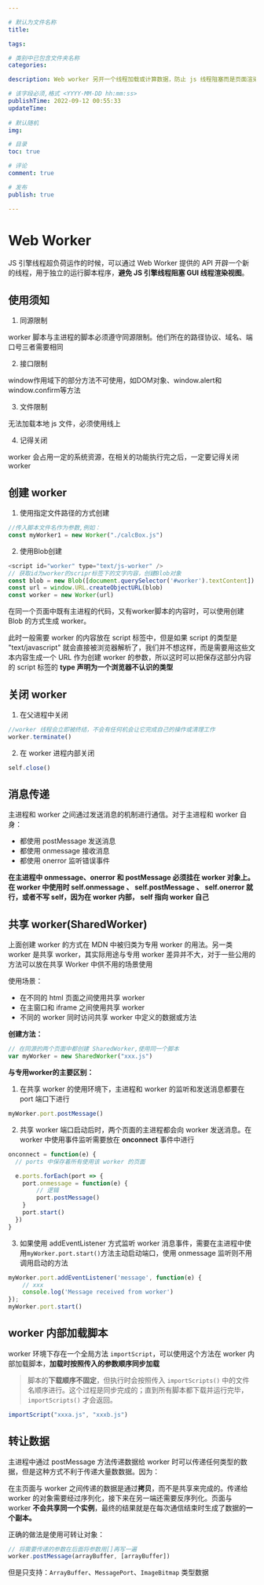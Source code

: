 ```yaml
---

# 默认为文件名称
title: 

tags:

# 类别中已包含文件夹名称
categories:

description: Web worker 另开一个线程加载或计算数据，防止 js 线程阻塞而是页面渲染堵塞

# 该字段必须,格式 <YYYY-MM-DD hh:mm:ss>
publishTime: 2022-09-12 00:55:33
updateTime:
 
# 默认随机
img: 

# 目录
toc: true

# 评论
comment: true

# 发布
publish: true

---
```


# Web Worker

JS 引擎线程超负荷运作的时候，可以通过 Web Worker 提供的 API 开辟一个新的线程，用于独立的运行脚本程序，**避免 JS 引擎线程阻塞 GUI 线程渲染视图**。

## 使用须知

1. 同源限制

worker 脚本与主进程的脚本必须遵守同源限制。他们所在的路径协议、域名、端口号三者需要相同

2. 接口限制

window作用域下的部分方法不可使用，如DOM对象、window.alert和window.confirm等方法

3. 文件限制

无法加载本地 js 文件，必须使用线上

4. 记得关闭

worker 会占用一定的系统资源，在相关的功能执行完之后，一定要记得关闭 worker



## 创建 worker

1. 使用指定文件路径的方式创建

```js
//传入脚本文件名作为参数,例如：
const myWorker1 = new Worker("./calcBox.js")
```

2. 使用Blob创建

```js
<script id="worker" type="text/js-worker" />
// 获取id为worker的scripr标签下的文字内容，创建Blob对象   
const blob = new Blob([document.querySelector('#worker').textContent])
const url = window.URL.createObjectURL(blob)
const worker = new Worker(url)
```

在同一个页面中既有主进程的代码，又有worker脚本的内容时，可以使用创建 Blob 的方式生成 worker。

此时一般需要 worker 的内容放在 script 标签中，但是如果 script 的类型是 "text/javascript" 就会直接被浏览器解析了，我们并不想这样，而是需要用这些文本内容生成一个 URL 作为创建 worker 的参数，所以这时可以把保存这部分内容的 script 标签的 **type 声明为一个浏览器不认识的类型**

## 关闭 worker

1. 在父进程中关闭

```js
//worker 线程会立即被终结，不会有任何机会让它完成自己的操作或清理工作
worker.terminate()
```

2. 在 worker 进程内部关闭

```js
self.close()
```



## 消息传递

主进程和 worker 之间通过发送消息的机制进行通信。对于主进程和 worker 自身：

- 都使用 postMessage 发送消息
- 都使用 onmessage 接收消息
- 都使用 onerror 监听错误事件

**在主进程中 onmessage、onerror 和 postMessage 必须挂在 worker 对象上。在 worker 中使用时 self.onmessage 、 self.postMessage 、 self.onerror 就行，或者不写 self，因为在 worker 内部， self 指向 worker 自己**



## 共享 worker(SharedWorker)

上面创建 worker 的方式在 MDN 中被归类为专用 worker 的用法。另一类 worker 是共享 worker，其实际用途与专用 worker 差异并不大，对于一些公用的方法可以放在共享 Worker 中供不用的场景使用

使用场景：

- 在不同的 html 页面之间使用共享 worker
- 在主窗口和 iframe 之间使用共享 worker
- 不同的 worker 同时访问共享 worker 中定义的数据或方法



**创建方法：**

```js
// 在同源的两个页面中都创建 SharedWorker,使用同一个脚本
var myWorker = new SharedWorker("xxx.js")
```



**与专用worker的主要区别：**

1. 在共享 worker 的使用环境下，主进程和 worker 的监听和发送消息都要在 port 端口下进行

```js
myWorker.port.postMessage()
```

2. 共享 worker 端口启动后时，两个页面的主进程都会向 worker 发送消息。在 worker 中使用事件监听需要放在 **onconnect** 事件中进行

```js
onconnect = function(e) {
  // ports 中保存着所有使用该 worker 的页面

  e.ports.forEach(port => {
  	port.onmessage = function(e) {
        // 逻辑
        port.postMessage()
  	}
  	port.start()
  })
}
```

3. 如果使用 addEventListener 方式监听 worker 消息事件，需要在主进程中使用`myWorker.port.start()`方法主动启动端口，使用 onmessage 监听则不用调用启动的方法

```js
myWorker.port.addEventListener('message', function(e) {
    // xxx
    console.log('Message received from worker')
});
myWorker.port.start()
```



## worker 内部加载脚本

worker 环境下存在一个全局方法 `importScript`，可以使用这个方法在 worker 内部加载脚本，**加载时按照传入的参数顺序同步加载**

> 脚本的**下载顺序不固定**，但执行时会按照传入 `importScripts()` 中的文件名顺序进行。这个过程是同步完成的；直到所有脚本都下载并运行完毕，`importScripts()` 才会返回。

```js
importScript("xxxa.js", "xxxb.js")
```



## 转让数据

主进程中通过 postMessage 方法传递数据给 worker 时可以传递任何类型的数据，但是这种方式不利于传递大量数数据。因为：

在主页面与 worker 之间传递的数据是通过**拷贝**，而不是共享来完成的。传递给 worker 的对象需要经过序列化，接下来在另一端还需要反序列化。页面与 worker **不会共享同一个实例**，最终的结果就是在每次通信结束时生成了数据的**一个副本。**

正确的做法是使用可转让对象：

```js
// 将需要传递的参数在后面将参数用[]再写一遍
worker.postMessage(arrayBuffer, [arrayBuffer])
```

但是只支持：`ArrayBuffer`、`MessagePort`、`ImageBitmap` 类型数据


























